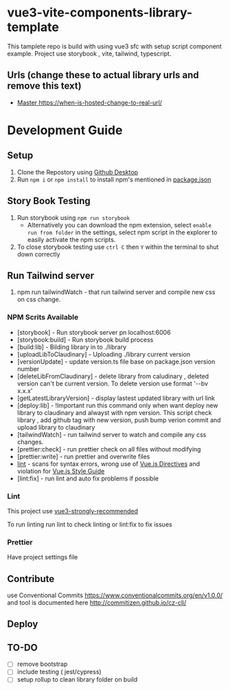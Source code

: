 # vue3-vite-components-library-template

This tamplete repo is build with using vue3 sfc with setup script component example. Project use storybook , vite, tailwind, typescript.

## Urls (change these to actual library urls and remove this text)

- [Master https://when-is-hosted-change-to-real-url/](https://when-is-hosted-change-to-real-url/)

# Development Guide

## Setup

1. Clone the Repostory using
   [Github Desktop](https://docs.github.com/en/desktop/contributing-and-collaborating-using-github-desktop/adding-and-cloning-repositories/cloning-and-forking-repositories-from-github-desktop)
2. Run `npm i` or `npm install` to install npm's mentioned in [package.json](package.json)

## Story Book Testing

1. Run storybook using `npm run storybook`
   - Alternatively you can download the npm extension, select `enable run from folder` in the settings, select npm script in the explorer to easily activate the npm scripts.
2. To close storybook testing use `ctrl C` then `Y` within the terminal to shut down correctly

## Run Tailwind server

1. npm run tailwindWatch - that run tailwind server and compile new css on css change.

### NPM Scrits Available

- [storybook] - Run storybook server pn localhost:6006
- [storybook:build] - Run storybook build process
- [build:lib] - Bilding library in to ./library
- [uploadLibToClaudinary] - Uploading ./library current version
- [versionUpdate] - update version.ts file base on package.json version number
- [deleteLibFromClaudinary] - delete library from caludinary , deleted version can't be current version. To delete version use format '--bv x.x.x'
- [getLatestLibraryVersion] - display lastest updated library with url link
- [deploy:lib] - !Important run this command only when want deploy new library to claudinary and alwayst with npm version. This script check library , add github tag with new version, push bump verion
  commit and upload library to claudinary
- [tailwindWatch] - run tailwind server to watch and compile any css changes.
- [prettier:check] - run prettier check on all files without modifying
- [prettier:write] - run prettier and overwrite files
- [lint](https://cli.vuejs.org/core-plugins/eslint.html#injected-commands) - scans for syntax errors, wrong use of [Vue.js Directives](https://v3.vuejs.org/api/directives.html) and violation for
  [Vue.js Style Guide](https://v3.vuejs.org/style-guide/)
- [lint:fix] - run lint and auto fix problems if possible

### Lint

This project use [vue3-strongly-recommended](https://eslint.vuejs.org/rules/#priority-b-strongly-recommended-improving-readability-for-vue-js-3-x)

To run linting run lint to check linting or lint:fix to fix issues

### Prettier

Have project settings file

## Contribute

use Conventional Commits https://www.conventionalcommits.org/en/v1.0.0/ and tool is documented here http://commitizen.github.io/cz-cli/

## Deploy

## TO-DO

- [ ] remove bootstrap
- [ ] include testing ( jest/cypress)
- [ ] setup rollup to clean library folder on build
